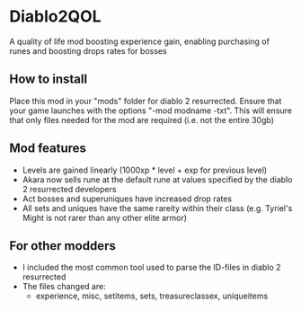 # Diablo2QOL
A quality of life mod boosting experience gain, enabling purchasing of runes and boosting drops rates for bosses

## How to install 
Place this mod in your "mods" folder for diablo 2 resurrected. 
Ensure that your game launches with the options "-mod modname -txt". This will ensure that only files needed for the mod are required (i.e. not the entire 30gb)

## Mod features 
- Levels are gained linearly (1000xp * level + exp for previous level)
- Akara now sells rune at the default rune at values specified by the diablo 2 resurrected developers
- Act bosses and superuniques have increased drop rates
- All sets and uniques have the same rareity within their class (e.g. Tyriel's Might is not rarer than any other elite armor)

## For other modders 
- I included the most common tool used to parse the ID-files in diablo 2 resurrected
- The files changed are:
  - experience, misc, setitems, sets, treasureclassex, uniqueitems
